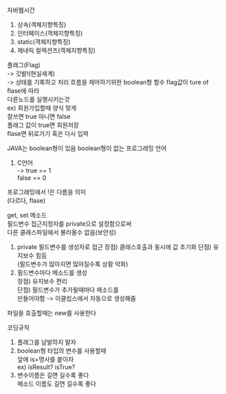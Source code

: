 자바웹시간
1. 상속(객체지향특징)
2. 인터페이스(객체지향특징)
3. static(객체지향특징)
4. 제네릭 컬렉션즈(객체지향특징)

플래그(Flag)  
-> 깃발!(현실세계)  
-> 상태를 기록하고 처리 흐름을 제어하기위한
boolean형 함수
flag값이 ture of flase에 따라  
다른노드를 실행시키는것  
ex) 회원가입할때 양식 맞게  
  잘쓰면 true 아니면 false  
  플래그 값이 true면 회원저장  
 flase면 뒤로가기 혹은 다시 입력

JAVA는 boolean형이 있음
boolean형이 없는 프로그래밍 언어
1. C언어  
-> true == 1  
   false == 0

프로그래밍에서 !은 다름을 의미  
(다르다, flase)

get, set 메소드  
필드변수 접근지정자를 private으로 설정함으로써  
다른 클래스파일에서 불러올수 없음(보안성)

1. private 필드변수를 생성자로 접근
    장점) 클래스호출과 동시에 값 초기화
    단점) 유지보수 힘듬   
    (필드변수가 많아지면 많아질수록 상황 악화)
2. 필드변수마다 메소드를 생성  
    장점) 유지보수 편리  
    단점) 필드변수가 추가될때마다 메소드를  
    만들어야함
    -> 이클립스에서 자동으로 생성해줌

파일을 호출할때는 new를 사용한다

코딩규칙   
1. 플래그를 남발하지 말자  
2. boolean형 타입의 변수를 사용할때  
앞에 is+명사를 붙이자  
ex) isResult?  isTrue?
3. 변수이름은 길면 길수록 좋다  
메소드 이름도 길면 길수록 좋다
